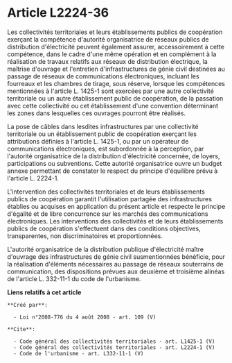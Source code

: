 # Article L2224-36

Les collectivités territoriales et leurs établissements publics de coopération exerçant la compétence d'autorité
organisatrice de réseaux publics de distribution d'électricité peuvent également assurer, accessoirement à cette compétence,
dans le cadre d'une même opération et en complément à la réalisation de travaux relatifs aux réseaux de distribution
électrique, la maîtrise d'ouvrage et l'entretien d'infrastructures de génie civil destinées au passage de réseaux de
communications électroniques, incluant les fourreaux et les chambres de tirage, sous réserve, lorsque les compétences
mentionnées à l'article L. 1425-1 sont exercées par une autre collectivité territoriale ou un autre établissement public de
coopération, de la passation avec cette collectivité ou cet établissement d'une convention déterminant les zones dans
lesquelles ces ouvrages pourront être réalisés. 

La pose de câbles dans lesdites infrastructures par une collectivité territoriale ou un établissement public de coopération
exerçant les attributions définies à l'article L. 1425-1, ou par un opérateur de communications électroniques, est
subordonnée à la perception, par l'autorité organisatrice de la distribution d'électricité concernée, de loyers,
participations ou subventions. Cette autorité organisatrice ouvre un budget annexe permettant de constater le respect du
principe d'équilibre prévu à l'article L. 2224-1.

L'intervention des collectivités territoriales et de leurs établissements publics de coopération garantit l'utilisation
partagée des infrastructures établies ou acquises en application du présent article et respecte le principe d'égalité et de
libre concurrence sur les marchés des communications électroniques. Les interventions des collectivités et de leurs
établissements publics de coopération s'effectuent dans des conditions objectives, transparentes, non discriminatoires et
proportionnées.

L'autorité organisatrice de la distribution publique d'électricité maître d'ouvrage des infrastructures de génie civil
susmentionnées bénéficie, pour la réalisation d'éléments nécessaires au passage de réseaux souterrains de communication, des
dispositions prévues aux deuxième et troisième alinéas de l'article L. 332-11-1 du code de l'urbanisme.

**Liens relatifs à cet article**

	**Créé par**:

	  - Loi n°2008-776 du 4 août 2008 - art. 109 (V)

	**Cite**:

	  - Code général des collectivités territoriales - art. L1425-1 (V)
	  - Code général des collectivités territoriales - art. L2224-1 (V)
	  - Code de l'urbanisme - art. L332-11-1 (V)
